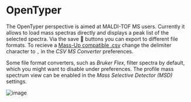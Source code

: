 # OpenTyper

The OpenTyper perspective is aimed at MALDI-TOF MS users. Currently it allows to load mass spectras directly and displays a peak list of the selected spectra. Via the save :floppy_disk: buttons you can export to different file formats. To recieve a [Mass-Up compatible .csv](http://sing.ei.uvigo.es/mass-up/manual#datatypesTab) change the delimiter character to `,` in the *CSV MS Converter* preferences.

Some file format converters, such as *Bruker Flex*, filter spectra by default, which you might want to disable under preferences. The profile mass spectrum view can be enabled in the *Mass Selective Detector (MSD)* settings.

![image](https://cloud.githubusercontent.com/assets/756669/14740530/f72672fe-088f-11e6-8926-23a9ee067a2f.png)
